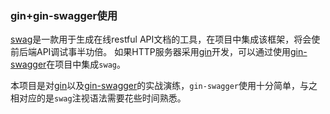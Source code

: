 ### gin+gin-swagger使用

[swag](https://github.com/swaggo/swag)是一款用于生成在线restful API文档的工具，在项目中集成该框架，将会使前后端API调试事半功倍。
如果HTTP服务器采用[gin](https://github.com/gin-gonic/gin)开发，可以通过使用[gin-swagger](https://github.com/swaggo/gin-swagger)在项目中集成`swag`。

本项目是对[gin](https://github.com/gin-gonic/gin)以及[gin-swagger](https://github.com/swaggo/gin-swagger)的实战演练，`gin-swagger`使用十分简单，与之相对应的是`swag`注视语法需要花些时间熟悉。